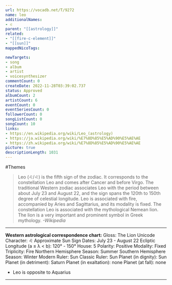 ```yaml
---
url: https://vocadb.net/T/9272
name: leo
additionalNames: 
- ♌︎
parent: "[[astrology]]"
related:
- "[[fire-c-element]]"
- "[[sun]]"
mappedNicoTags:

newTargets:
- song
- album
- artist
- voicesynthesizer
commentCount: 0
createDate: 2022-11-28T03:39:02.737
status: Approved
albumCount: 2
artistCount: 6
eventCount: 0
eventSeriesCount: 0
followerCount: 0
songListCount: 0
songCount: 10
links: 
- https://en.wikipedia.org/wiki/Leo_(astrology)
- https://ja.wikipedia.org/wiki/%E7%8D%85%E5%AD%90%E5%AE%AE
- https://zh.wikipedia.org/wiki/%E7%8D%85%E5%AD%90%E5%AE%AE
picture: true
descriptionLength: 1031
---
```


#Themes

>Leo (♌︎/♌) is the fifth sign of the zodiac.
It corresponds to the constellation Leo and comes after Cancer and before Virgo.
The traditional Western zodiac associates Leo with the period between about July 23 and August 22, and the sign spans the 120th to 150th degree of celestial longitude.
Leo is associated with fire, accompanied by Aries and Sagittarius, and its modality is fixed.
The constellation Leo is associated with the mythological Nemean lion.
The lion is a very important and prominent symbol in Greek mythology.
*-Wikipedia*

___


**Western astrological correspondence chart:**
Gloss: The Lion
Unicode Character: ♌︎
Approximate Sun Sign Dates: July 23 - August 22
Ecliptic Longitude (a ≤ λ < b): 120° - 150°
House: 5
Polarity: Positive
Modality: Fixed
Triplicity: Fire
Northern Hemisphere Season: Summer
Southern Hemisphere Season: Winter
Modern Ruler: Sun
Classic Ruler: Sun
Planet (in dignity): Sun
Planet (in detriment): Saturn
Planet (in exaltation): none
Planet (at fall): none

- Leo is opposite to Aquarius

---

